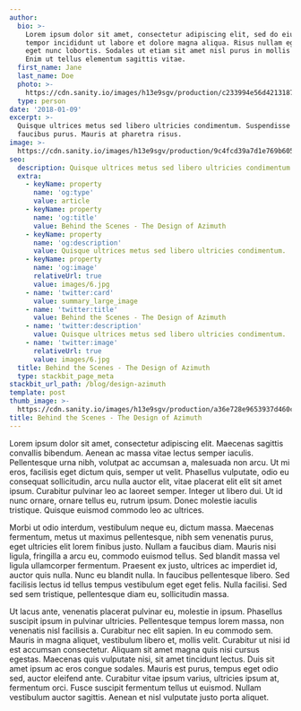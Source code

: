 ```yaml
---
author:
  bio: >-
    Lorem ipsum dolor sit amet, consectetur adipiscing elit, sed do eiusmod
    tempor incididunt ut labore et dolore magna aliqua. Risus nullam eget felis
    eget nunc lobortis. Sodales ut etiam sit amet nisl purus in mollis nunc.
    Enim ut tellus elementum sagittis vitae.
  first_name: Jane
  last_name: Doe
  photo: >-
    https://cdn.sanity.io/images/h13e9sgv/production/c233994e56d4213187c0957b5aa4c22c98d85a3d-160x160.jpg
  type: person
date: '2018-01-09'
excerpt: >-
  Quisque ultrices metus sed libero ultricies condimentum. Suspendisse ut
  faucibus purus. Mauris at pharetra risus.
image: >-
  https://cdn.sanity.io/images/h13e9sgv/production/9c4fcd39a7d1e769b605c975bfd6258b68a66d5d-1280x927.jpg
seo:
  description: Quisque ultrices metus sed libero ultricies condimentum.
  extra:
    - keyName: property
      name: 'og:type'
      value: article
    - keyName: property
      name: 'og:title'
      value: Behind the Scenes - The Design of Azimuth
    - keyName: property
      name: 'og:description'
      value: Quisque ultrices metus sed libero ultricies condimentum.
    - keyName: property
      name: 'og:image'
      relativeUrl: true
      value: images/6.jpg
    - name: 'twitter:card'
      value: summary_large_image
    - name: 'twitter:title'
      value: Behind the Scenes - The Design of Azimuth
    - name: 'twitter:description'
      value: Quisque ultrices metus sed libero ultricies condimentum.
    - name: 'twitter:image'
      relativeUrl: true
      value: images/6.jpg
  title: Behind the Scenes - The Design of Azimuth
  type: stackbit_page_meta
stackbit_url_path: /blog/design-azimuth
template: post
thumb_image: >-
  https://cdn.sanity.io/images/h13e9sgv/production/a36e728e9653937d460c36defebeb6a056814eb1-700x507.jpg
title: Behind the Scenes - The Design of Azimuth
---
```


Lorem ipsum dolor sit amet, consectetur adipiscing elit. Maecenas sagittis convallis bibendum. Aenean ac massa vitae lectus semper iaculis. Pellentesque urna nibh, volutpat ac accumsan a, malesuada non arcu. Ut mi eros, facilisis eget dictum quis, semper ut velit. Phasellus vulputate, odio eu consequat sollicitudin, arcu nulla auctor elit, vitae placerat elit elit sit amet ipsum. Curabitur pulvinar leo ac laoreet semper. Integer ut libero dui. Ut id nunc ornare, ornare tellus eu, rutrum ipsum. Donec molestie iaculis tristique. Quisque euismod commodo leo ac ultrices.

Morbi ut odio interdum, vestibulum neque eu, dictum massa. Maecenas fermentum, metus ut maximus pellentesque, nibh sem venenatis purus, eget ultricies elit lorem finibus justo. Nullam a faucibus diam. Mauris nisi ligula, fringilla a arcu eu, commodo euismod tellus. Sed blandit massa vel ligula ullamcorper fermentum. Praesent ex justo, ultrices ac imperdiet id, auctor quis nulla. Nunc eu blandit nulla. In faucibus pellentesque libero. Sed facilisis lectus id tellus tempus vestibulum eget eget felis. Nulla facilisi. Sed sed sem tristique, pellentesque diam eu, sollicitudin massa.

Ut lacus ante, venenatis placerat pulvinar eu, molestie in ipsum. Phasellus suscipit ipsum in pulvinar ultricies. Pellentesque tempus lorem massa, non venenatis nisl facilisis a. Curabitur nec elit sapien. In eu commodo sem. Mauris in magna aliquet, vestibulum libero et, mollis velit. Curabitur ut nisi id est accumsan consectetur. Aliquam sit amet magna quis nisi cursus egestas. Maecenas quis vulputate nisi, sit amet tincidunt lectus. Duis sit amet ipsum ac eros congue sodales. Mauris est purus, tempus eget odio sed, auctor eleifend ante. Curabitur vitae ipsum varius, ultricies ipsum at, fermentum orci. Fusce suscipit fermentum tellus ut euismod. Nullam vestibulum auctor sagittis. Aenean et nisl vulputate justo porta aliquet.
